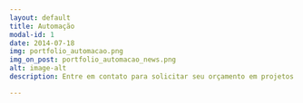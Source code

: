 ```yaml
---
layout: default
title: Automação
modal-id: 1
date: 2014-07-18
img: portfolio_automacao.png
img_on_post: portfolio_automacao_news.png
alt: image-alt
description: Entre em contato para solicitar seu orçamento em projetos de automação.

---
```

